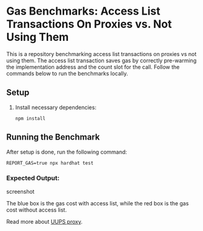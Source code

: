 # Gas Benchmarks: Access List Transactions On Proxies vs. Not Using Them

This is a repository benchmarking access list transactions on proxies vs not using them. The access list transaction saves gas by correctly pre-warming the implementation address and the count slot for the call. Follow the commands below to run the benchmarks locally.

## Setup
    
 1. Install necessary dependencies:

    ```shell
    npm install
    ```
## Running the Benchmark

After setup is done, run the following command:

```shell
REPORT_GAS=true npx hardhat test
```
### Expected Output:
screenshot



The blue box is the gas cost with access list, while the red box is the gas cost without access list.

Read more about [UUPS proxy](https://docs.openzeppelin.com/contracts/4.x/api/proxy#UUPSUpgradeable).
